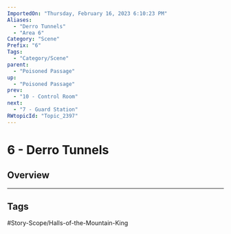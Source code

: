```yaml
---
ImportedOn: "Thursday, February 16, 2023 6:10:23 PM"
Aliases:
  - "Derro Tunnels"
  - "Area 6"
Category: "Scene"
Prefix: "6"
Tags:
  - "Category/Scene"
parent:
  - "Poisoned Passage"
up:
  - "Poisoned Passage"
prev:
  - "10 - Control Room"
next:
  - "7 - Guard Station"
RWtopicId: "Topic_2397"
---
```

# 6 - Derro Tunnels
## Overview

---
## Tags
#Story-Scope/Halls-of-the-Mountain-King

